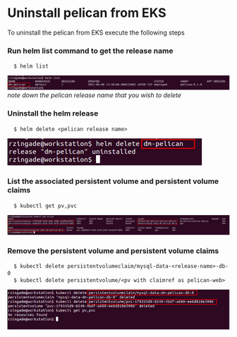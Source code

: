 # Uninstall pelican from EKS

To uninstall the pelican from EKS execute the following steps

### Run helm list command to get the release name
```
  $ helm list
```
![alt text](resources/pelican-uninstall/00-helm-list.png)
*note down the pelican release name that you wish to delete*

### Uninstall the helm release
```
  $ helm delete <pelican release name>
```
![alt text](resources/pelican-uninstall/01-helm-delete.png)

### List the associated persistent volume and persistent volume claims
```
  $ kubectl get pv,pvc
```
![alt text](resources/pelican-uninstall/02-list-pv-pvc.png)

### Remove the persistent volume and persistent volume claims
```
  $ kubectl delete persistentvolumeclaim/mysql-data-<release-name>-db-0
  $ kubectl delete persistentvolume/<pv with claimref as pelican-web>
```
![alt text](resources/pelican-uninstall/03-del-pv-pvc.png)
